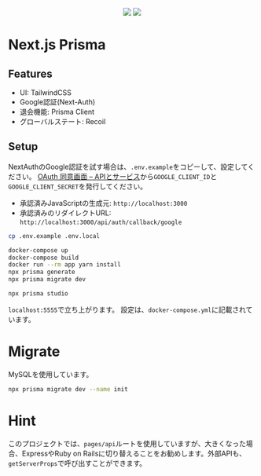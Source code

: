 <p align="center">
<img src="https://img.shields.io/badge/PRS-Welcome-7D83FD" />

<img src="https://img.shields.io/badge/LICENSE-MIT-7D83FD" />
</p>

# Next.js Prisma

## Features
- UI: TailwindCSS
- Google認証(Next-Auth)
- 退会機能: Prisma Client
- グローバルステート: Recoil

## Setup
NextAuthのGoogle認証を試す場合は、`.env.example`をコピーして、設定してください。
[OAuth 同意画面 – APIとサービス](https://console.cloud.google.com/apis/credentials/consent)から`GOOGLE_CLIENT_ID`と`GOOGLE_CLIENT_SECRET`を発行してください。

- 承認済みJavaScriptの生成元: `http://localhost:3000`
- 承認済みのリダイレクトURL: `http://localhost:3000/api/auth/callback/google`

```sh
cp .env.example .env.local
```

```sh
docker-compose up
docker-compose build
docker run --rm app yarn install
npx prisma generate
npx prisma migrate dev
```

```sh
npx prisma studio
```

`localhost:5555`で立ち上がります。
設定は、`docker-compose.yml`に記載されています。

# Migrate

MySQLを使用しています。

```sh
npx prisma migrate dev --name init
```

# Hint
このプロジェクトでは、`pages/api`ルートを使用していますが、大きくなった場合、ExpressやRuby on Railsに切り替えることをお勧めします。外部APIも、`getServerProps`で呼び出すことができます。
